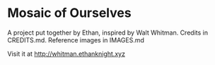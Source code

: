 # Mosaic of Ourselves

A project put together by Ethan, inspired by Walt Whitman. Credits in CREDITS.md. Reference images in IMAGES.md

Visit it at http://whitman.ethanknight.xyz
